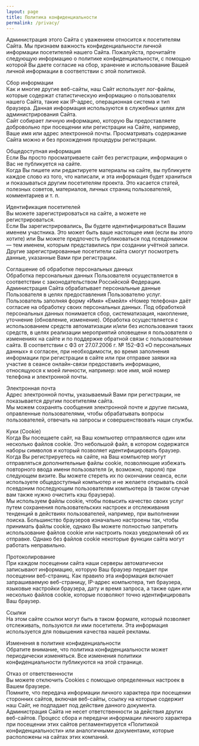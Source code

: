 ```yaml
---
layout: page
title: Политика конфиденциальности
permalink: /privacy/
---
```


Администрация этого Сайта с уважением относится к посетителям Сайта. Мы признаем важность конфиденциальности личной информации посетителей нашего Сайта. Пожалуйста, прочитайте следующую информацию о политике конфиденциальности, с помощью которой Вы даете согласие на сбор, хранение и использование Вашей личной информации в соответствии с этой политикой.

Сбор информации  
Как и многие другие веб-сайты, наш Сайт использует лог-файлы, которые содержат статистическую информацию о пользователях нашего Сайта, такие как IP-адрес, операционная система и тип браузера. Данная информация используются в служебных целях для администрирования Сайта.  
Сайт собирает личную информацию, которую Вы предоставляете добровольно при посещении или регистрации на Сайте, например, Ваше имя или адрес электронной почты. Просматривать содержание Сайта можно и без прохождения процедуры регистрации.

Общедоступная информация  
Если Вы просто просматриваете сайт без регистрации, информация о Вас не публикуется на сайте.  
Когда Вы пишете или редактируете материалы на сайте, вы публикуете каждое слово из того, что написали, и эта информация будет храниться и показываться другим посетителям проекта. Это касается статей, полезных советов, материалов, личных страниц пользователей, комментариев и т. п.

Идентификация посетителей  
Вы можете зарегистрироваться на сайте, а можете не регистрироваться.  
Если Вы зарегистрировались, Вы будете идентифицироваться Вашим именем участника. Это может быть ваше настоящее имя (если вы этого хотите) или Вы можете предпочесть публиковаться под псевдонимом — тем именем, которым представились при создании учётной записи. Другие зарегистрированные посетители сайта смогут посмотреть данные, указанные Вами при регистрации.

Соглашение об обработке персональных данных  
Обработка персональных данных Пользователя осуществляется в соответствии с законодательством Российской Федерации. Администрация Сайта               обрабатывает персональные данные Пользователя в целях предоставления Пользователю услуг.
Пользователь заполняя форму «Имя» «Емейл» «Номер телефона» даёт согласие на обработку своих персональных данных. Под обработкой персональных данных понимается сбор, систематизация, накопление, уточнение (обновление, изменение).
Обработка осуществляется с использованием средств автоматизации и/или без использования таких средств, в целях реализации мероприятий оповещени       я пользователя о изменениях на сайте и по поддержке обратной связи с пользователями сайта.
В соответствии с ФЗ от 27.07.2006 г. № 152-ФЗ «О персональных данных» я согласен, при необходимости, во время заполнения информации при       регистрации в сайте или при отправке заявки на участие в сеансе онлайн-связи предоставить информацию, относящуюся к моей личности, например: мое имя, мой номер телефона и электронной почты.

Электронная почта  
Адрес электронной почты, указываемый Вами при регистрации, не показывается другим посетителям сайта.   
Мы можем сохранять сообщения электронной почте и другие письма, оправленные пользователями, чтобы обрабатывать вопросы пользователей, отвечать на запросы и совершенствовать наши службы.

Куки (Cookie)  
Когда Вы посещаете сайт, на Ваш компьютер отправляются один или несколько файлов cookie. Это небольшой файл, в котором содержатся наборы символов и который позволяет идентифицировать браузер.  
Когда Вы регистрируетесь на сайте, на Ваш компьютер могут отправляться дополнительные файлы cookie, позволяющие избежать повторного ввода имени пользователя (и, возможно, пароля) при следующем визите. Вы можете стереть их по окончании сеанса, если используете общедоступный компьютер и не желаете открывать свой псевдоним последующим пользователям компьютера (в таком случае вам также нужно очистить кэш браузера).  
Мы используем файлы cookie, чтобы повысить качество своих услуг путем сохранения пользовательских настроек и отслеживания тенденций в действиях пользователей, например, при выполнении поиска. Большинство браузеров изначально настроены так, чтобы принимать файлы cookie, однако Вы можете полностью запретить использование файлов cookie или настроить показ уведомлений об их отправке. Однако без файлов cookie некоторые функции сайта могут работать неправильно.

Протоколирование  
При каждом посещении сайта наши серверы автоматически записывают информацию, которую Ваш браузер передает при посещении веб-страниц. Как правило эта информация включает запрашиваемую веб-страницу, IP-адрес компьютера, тип браузера, языковые настройки браузера, дату и время запроса, а также один или несколько файлов cookie, которые позволяют точно идентифицировать Ваш браузер.

Ссылки  
На этом сайте ссылки могут быть в таком формате, который позволяет отслеживать, пользуются ли ими посетители. Эта информация используется для повышения качества нашей рекламы.  

Изменения в политике конфиденциальности  
Обратите внимание, что политика конфиденциальности может периодически изменяться. Все изменения политики конфиденциальности публикуются на этой странице.

Отказ от ответственности  
Вы можете отключить Cookies с помощью определенных настроек в Вашем браузере.  
Помните, что передача информации личного характера при посещении сторонних сайтов, включая веб-сайты, ссылку на которые содержит наш Сайт, не подпадает под действие данного документа. Администрация Сайта не несет ответственности за действия других веб-сайтов. Процесс сбора и передачи информации личного характера при посещении этих сайтов регламентируется «Политикой конфиденциальности» или аналогичными документами, которые расположены на сайтах этих компаний.